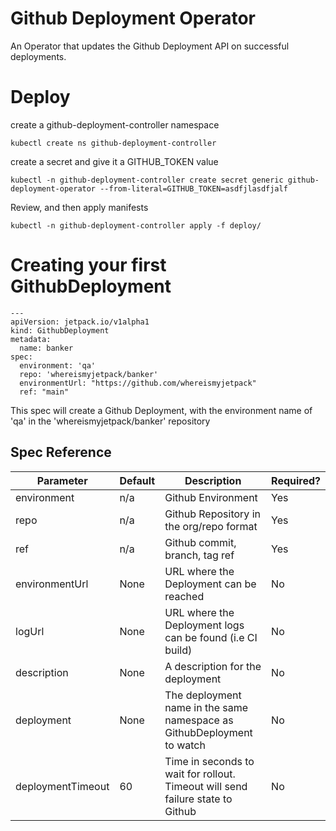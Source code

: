 # Github Deployment Operator
An Operator that updates the Github Deployment API on successful deployments. 


# Deploy 
create a github-deployment-controller namespace
```
kubectl create ns github-deployment-controller
```
create a secret and give it a GITHUB_TOKEN value 
```
kubectl -n github-deployment-controller create secret generic github-deployment-operator --from-literal=GITHUB_TOKEN=asdfjlasdfjalf
```

Review, and then apply manifests

```
kubectl -n github-deployment-controller apply -f deploy/
```

# Creating your first GithubDeployment 

```
---
apiVersion: jetpack.io/v1alpha1
kind: GithubDeployment
metadata:
  name: banker
spec:
  environment: 'qa'
  repo: 'whereismyjetpack/banker'
  environmentUrl: "https://github.com/whereismyjetpack"
  ref: "main"
```

This spec will create a Github Deployment, with the environment name of 'qa' in the 'whereismyjetpack/banker' repository

## Spec Reference
| Parameter         | Default | Description                                                                    | Required? |
|-------------------|---------|--------------------------------------------------------------------------------|-----------|
| environment       | n/a     | Github Environment                                                             | Yes       |
| repo              | n/a     | Github Repository in the org/repo format                                       | Yes       |
| ref               | n/a     | Github commit, branch, tag ref                                                 | Yes       |
| environmentUrl    | None    | URL where the Deployment can be reached                                        | No        |
| logUrl            | None    | URL where the Deployment logs can be found (i.e CI build)                      | No        |
| description       | None    | A description for the deployment                                               | No        |
| deployment        | None    | The deployment name in the same namespace as GithubDeployment to watch         | No        |
| deploymentTimeout | 60      | Time in seconds to wait for rollout. Timeout will send failure state to Github | No        |

